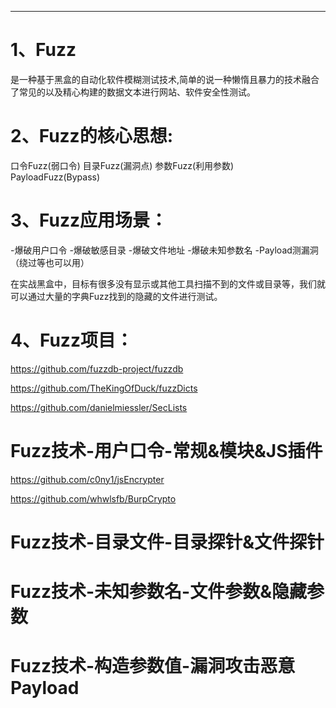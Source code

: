 
---
# 1、Fuzz

是一种基于黑盒的自动化软件模糊测试技术,简单的说一种懒惰且暴力的技术融合了常见的以及精心构建的数据文本进行网站、软件安全性测试。


# 2、Fuzz的核心思想:

口令Fuzz(弱口令)
目录Fuzz(漏洞点)
参数Fuzz(利用参数)
PayloadFuzz(Bypass)

# 3、Fuzz应用场景：

-爆破用户口令
-爆破敏感目录
-爆破文件地址
-爆破未知参数名
-Payload测漏洞（绕过等也可以用）

在实战黑盒中，目标有很多没有显示或其他工具扫描不到的文件或目录等，我们就可以通过大量的字典Fuzz找到的隐藏的文件进行测试。

# 4、Fuzz项目：

https://github.com/fuzzdb-project/fuzzdb

https://github.com/TheKingOfDuck/fuzzDicts

https://github.com/danielmiessler/SecLists

# Fuzz技术-用户口令-常规&模块&JS插件

https://github.com/c0ny1/jsEncrypter

https://github.com/whwlsfb/BurpCrypto

# Fuzz技术-目录文件-目录探针&文件探针

# Fuzz技术-未知参数名-文件参数&隐藏参数

# Fuzz技术-构造参数值-漏洞攻击恶意Payload